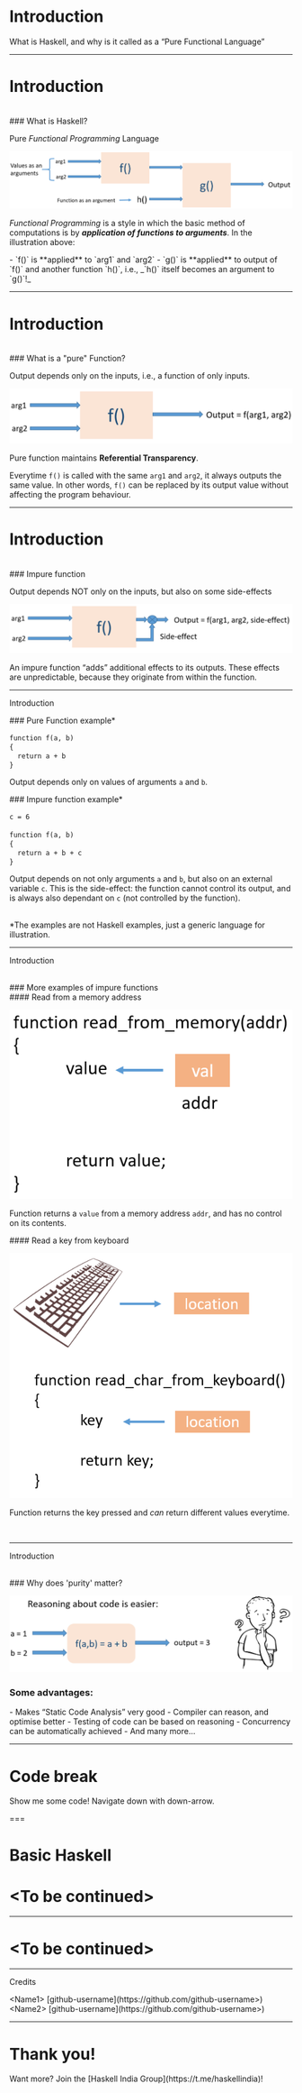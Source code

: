 # 
<!-- .element: class="title" -->

# Introduction
<!-- .element: class="section-heading" -->
What is Haskell, and why is it called as a “Pure Functional Language”
<!-- .element: class="section-brief" -->

---

# Introduction
<!-- .element: class="title" -->
<br/>
<!-- .element: style="line-height: 1;" -->
### What is Haskell?

Pure _Functional Programming_ Language
<!-- .element: style="text-align: center;" -->

![04-01](images/04-01.png)
<!-- .element: style="border:0;" -->

_Functional Programming_ is a style in which the basic method of computations is by _**application of functions to arguments**_.
In the illustration above:

<div>
- `f()` is **applied** to `arg1` and `arg2`
- `g()` is **applied** to output of `f()` and another function `h()`, i.e., _`h()` itself becomes an argument to `g()`!_
</div>
<!-- .element: style="text-align: left; line-height: 1.5;" -->

---

# Introduction
<!-- .element: class="title" -->
<br/>
### What is a "pure" Function?

Output depends only on the inputs, i.e., a function of only inputs.
<!-- .element: style="text-align: center;" -->

![05-01](images/05-01.png)
<!-- .element: style="border:0;" -->

Pure function maintains **Referential Transparency**.

Everytime `f()` is called with the same `arg1` and `arg2`, it always outputs the same value. In other words, `f()` can be replaced by its output value without affecting the program behaviour.

---

# Introduction
<!-- .element: class="title" -->
<br/>
### Impure function

Output depends NOT only on the inputs, but also on some side-effects
<!-- .element: style="text-align: center;" -->

![06-01](images/06-01.png)
<!-- .element: style="border:0;" -->

An impure function “adds” additional effects to its outputs. These effects are unpredictable, because they originate from within the function. 

---

Introduction
<!-- .element: class="title" -->

<!-- Left side content -->
<div>
### Pure Function example* 
<!-- .element: style="text-align: center"-->

```
function f(a, b)
{
  return a + b
}
```

Output depends only on values of arguments `a` and `b`.

</div>
 <!-- .element: style="line-height: 1.5; float:left; width: 49%; text-align: left;" -->

<!-- Right side content -->
<div>
### Impure function example*
<!-- .element: style="text-align: center"-->

```
c = 6

function f(a, b)
{
  return a + b + c
}
```

Output depends on not only arguments `a` and `b`, but also on an external variable `c`. This is the side-effect: the function cannot control its output, and is always also dependant on `c` (not controlled by the function).

<br/>

</div>
<!-- .element: style="line-height: 1.5; float: right; width: 49%; text-align: left;" -->

<div>
*The examples are not Haskell examples, just a generic language for illustration.
</div>
<!-- .element: style="font-size: 20px; text-align: center; position: absolute; bottom: 0; width: 100%" -->

---

Introduction
<!-- .element: class="title" -->
<br/>
<!-- .element: style="line-height: 1;" -->
### More examples of impure functions
<!-- .element: style="color: white;" --> 

<!-- Left side content -->
<div>
#### Read from a memory address
<!-- .element: style="text-align: center"-->

![07-01](images/07-01.png)
<!-- .element: style="border:0;" -->

Function returns a `value` from a memory address `addr`, and has no control on its contents.

</div>
 <!-- .element: class="left-box" -->

<!-- Right side content -->
<div>
#### Read a key from keyboard
<!-- .element: style="text-align: center"-->

![07-02](images/07-02.png)
<!-- .element: style="border:0;" -->

Function returns the key pressed and _can_ return different values everytime.

<br/>

</div>
<!-- .element: class="right-box" -->

---

Introduction
<!-- .element: class="title" -->
<br/>
<!-- .element: style="line-height: 1;" -->
### Why does 'purity' matter?
<!-- .element: style="color: white;" -->

![08-01](images/08-01.png)
<!-- .element: style="border:0;" -->

### Some advantages:
<div>
- Makes “Static Code Analysis” very good
- Compiler can reason, and optimise better
- Testing of code can be based on reasoning
- Concurrency can be automatically achieved 
- And many more...
</div>
<!-- .element: style="line-height: 1.5;" -->

---

# 
<!-- .element: class="title" -->

# Code break
<!-- .element: class="section-heading" -->
Show me some code! Navigate down with down-arrow.
<!-- .element: class="section-brief" -->

===

# Basic Haskell
<!-- .element: class="title" -->

# &lt;To be continued&gt;

---

# 
<!-- .element: class="title" -->

# &lt;To be continued&gt;

---

<!-- CREDITS -->

Credits
<!-- .element: class="title" -->

<div>
&lt;Name1&gt; [github-username](https://github.com/github-username>)
</div>
<!-- .element: style="font-family: 'Courier New', Courier, monospace;font-size: 20px" -->
        
<div>
&lt;Name2&gt; [github-username](https://github.com/github-username>)
</div>
<!-- .element: style="font-family: 'Courier New', Courier, monospace;font-size: 20px" -->

---

# 
<!-- .element: class="title" -->

# Thank you!
<!-- .element: class="section-heading" -->

<div>
Want more? Join the [Haskell India Group](https://t.me/haskellindia)!
</div>
<!-- .element: class="section-brief" -->